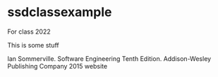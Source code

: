 # ssdclassexample
For class 2022


This is some stuff


Ian Sommerville.
Software Engineering
Tenth Edition.
Addison-Wesley Publishing Company
2015
website